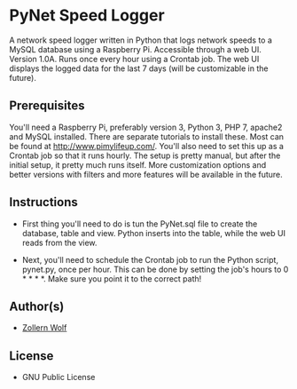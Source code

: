 # PyNet Speed Logger

A network speed logger written in Python that logs network speeds to a MySQL database using a Raspberry Pi. Accessible through a web UI. Version 1.0A. Runs once every hour using a Crontab job. The web UI displays the logged data for the last 7 days (will be customizable in the future).

## Prerequisites

You'll need a Raspberry Pi, preferably version 3, Python 3, PHP 7, apache2 and MySQL installed. There are separate tutorials to install these. Most can be found at http://www.pimylifeup.com/. You'll also need to set this up as a Crontab job so that it runs hourly. The setup is pretty manual, but after the initial setup, it pretty much runs itself. More customization options and better versions with filters and more features will be available in the future.

## Instructions

* First thing you'll need to do is tun the PyNet.sql file to create the database, table and view. Python inserts into the table, while the web UI reads from the view.

* Next, you'll need to schedule the Crontab job to run the Python script, pynet.py, once per hour. This can be done by setting the job's hours to 0 * * * *. Make sure you point it to the correct path!

## Author(s)

* [Zollern Wolf](https://github.com/alphawolf918/)

## License

* GNU Public License
